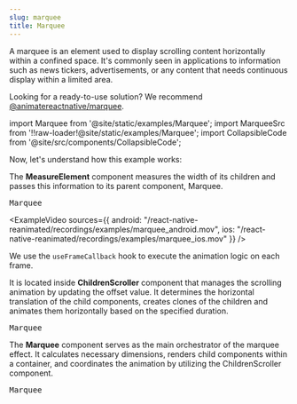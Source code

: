 ```yaml
---
slug: marquee
title: Marquee
---
```


A marquee is an element used to display scrolling content horizontally within a confined space. It's commonly seen in applications to information such as news tickers, advertisements, or any content that needs continuous display within a limited area.

Looking for a ready-to-use solution? We recommend [@animatereactnative/marquee](https://www.npmjs.com/package/@animatereactnative/marquee).

import Marquee from '@site/static/examples/Marquee';
import MarqueeSrc from '!!raw-loader!@site/static/examples/Marquee';
import CollapsibleCode from '@site/src/components/CollapsibleCode';

<InteractiveExample src={MarqueeSrc} component={Marquee} />

Now, let's understand how this example works:

The **MeasureElement** component measures the width of its children and passes this information to its parent component, Marquee.

<samp id="Marquee">Marquee</samp>

<CollapsibleCode src={MarqueeSrc} showLines={[8,18]}/>

<ExampleVideo
sources={{
    android: "/react-native-reanimated/recordings/examples/marquee_android.mov",
    ios: "/react-native-reanimated/recordings/examples/marquee_ios.mov"
  }}
/>

We use the `useFrameCallback` hook to execute the animation logic on each frame.

<CollapsibleCode src={MarqueeSrc} showLines={[57,62]}/>

It is located inside **ChildrenScroller** component that manages the scrolling animation by updating the offset value. It determines the horizontal translation of the child components, creates clones of the children and animates them horizontally based on the specified duration.

<samp id="Marquee">Marquee</samp>
<CollapsibleCode src={MarqueeSrc} showLines={[43,76]}/>

The **Marquee** component serves as the main orchestrator of the marquee effect. It calculates necessary dimensions, renders child components within a container, and coordinates the animation by utilizing the ChildrenScroller component.

<samp id="Marquee">Marquee</samp>

<CollapsibleCode src={MarqueeSrc} showLines={[78,104]}/>
